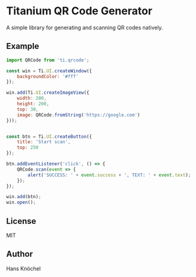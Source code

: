 # Titanium QR Code Generator

A simple library for generating and scanning QR codes natively.

## Example

```js
import QRCode from 'ti.qrcode';

const win = Ti.UI.createWindow({
    backgroundColor: '#fff'
});

win.add(Ti.UI.createImageView({
    width: 200,
    height: 200,
    top: 30,
    image: QRCode.fromString('https://google.com')
}));


const btn = Ti.UI.createButton({
    title: 'Start scan',
    top: 250
});

btn.addEventListener('click', () => {
    QRCode.scan(event => {
        alert('SUCCESS: ' + event.success + ', TEXT: ' + event.text);
    });
});

win.add(btn);
win.open();
```

## License

MIT

## Author

Hans Knöchel
